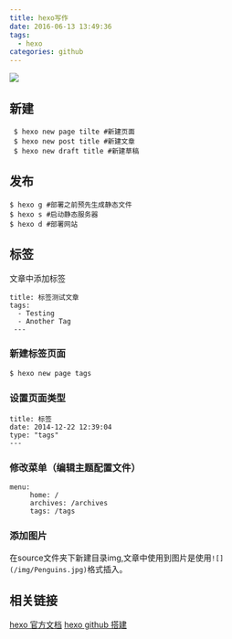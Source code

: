 ```yaml
---
title: hexo写作
date: 2016-06-13 13:49:36
tags:
  - hexo
categories: github
---
```

![](/img/Penguins.jpg)
 ## 新建
 ```
  $ hexo new page tilte #新建页面
  $ hexo new post title #新建文章
  $ hexo new draft title #新建草稿
 ```
 ## 发布
 ```
 $ hexo g #部署之前预先生成静态文件 
 $ hexo s #启动静态服务器
 $ hexo d #部署网站
 ```
 ## 标签
 文章中添加标签
 <!--more-->
 ```
 title: 标签测试文章
 tags:
   - Testing
   - Another Tag
  ---
 ```
 ### 新建标签页面
 ```
 $ hexo new page tags
 ```
 ### 设置页面类型
 ```
 title: 标签
 date: 2014-12-22 12:39:04
 type: "tags"
 ---
 ```
 ### 修改菜单（编辑主题配置文件）
```
menu:
     home: /
     archives: /archives
     tags: /tags
```
 ### 添加图片
 在source文件夹下新建目录img,文章中使用到图片是使用`![](/img/Penguins.jpg)`格式插入。
 
 ## 相关链接
 [hexo 官方文档](https://hexo.io/zh-cn/docs/commands.html)
 [hexo github 搭建](http://kiya.space/2015/11/10/use-Github-Pages-Hexo-duoshuo-to-set-up-a-blog-basic-steps/)
 


